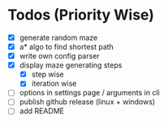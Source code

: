 # Todos (Priority Wise)

- [x] generate random maze
- [x] a\* algo to find shortest path
- [x] write own config parser
- [x] display maze generating steps
  - [x] step wise
  - [x] iteration wise
- [ ] options in settings page / arguments in cli
- [ ] publish github release (linux + windows)
- [ ] add README
